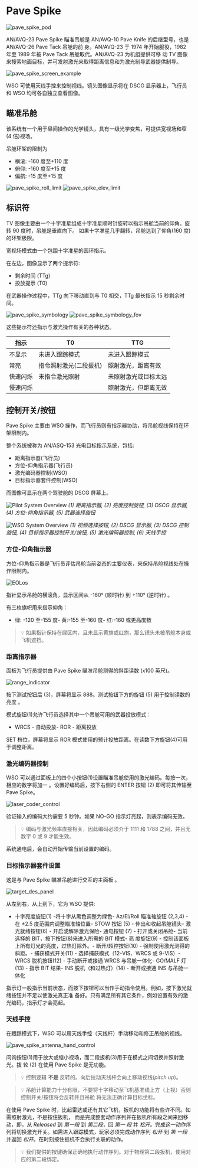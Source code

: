 # Pave Spike

![pave_spike_pod](../../../img/ext_f4_pavespike.jpg)

AN/AVQ-23 Pave Spike 瞄准吊舱是 AN/AVQ-10 Pave Knife 的后继型号，也是 AN/AVQ-26 Pave Tack 吊舱的前
身。AN/AVQ-23 于 1974 年开始服役，1982 年至 1989 年被 Pave Tack 吊舱取代。AN/AVQ-23 为机组提供可移
动 TV 图像来搜索地面目标，并可发射激光来取得距离信息和为激光制导武器提供制导。

![pave_spike_screen_example](../../../img/pave_spike_screen_example.jpg)

WSO 可使用天线手控来控制视线。镜头图像显示将在 DSCG 显示器上，飞行员和 WSO 均可各自独立查看图像。

## 瞄准吊舱

该系统有一个用于昼间操作的光学镜头，具有一级光学变焦，可提供宽视场和窄(4 倍)视场。

吊舱环架的限制为

- 横滚: -160 度至+110 度
- 俯仰: -160 度至+15 度
- 偏航: -15 度至+15 度

![pave_spike_roll_limit](../../../img/pave_spike_roll_limit.jpg)
![pave_spike_elev_limit](../../../img/pave_spike_elev_limit.jpg)

## 标识符

TV 图像主要由一个十字准星组成十字准星顺时针旋转以指示吊舱当前的仰角。旋转 90 度时，吊舱是垂直向下。
如果十字准星几乎翻转，吊舱达到了仰角(160 度)的环架极限。

宽视场模式由一个包围十字准星的圆环指示。

在左边，图像显示了两个提示符:

- 剩余时间 (TTg)
- 投放提示 (T0)

在武器操作过程中，TTg 向下移动直到与 T0 相交，TTg 最长指示 15 秒剩余时间。

![pave_spike_symbology](../../../img/pave_spike_symbology.jpg)
![pave_spike_symbology_fov](../../../img/pave_spike_symbology_fov.jpg)

这些提示符还指示与激光操作有关的各种状态。

| 指示     | T0                     | TTG                  |
| -------- | ---------------------- | -------------------- |
| 不显示   | 未进入跟踪模式         | 未进入跟踪模式       |
| 常亮     | 指令照射激光(二段扳机) | 照射激光，距离有效   |
| 快速闪烁 | 未指令激光照射         | 未照射激光或目标太远 |
| 慢速闪烁 |                        | 照射激光，但距离无效 |

## 控制开关/按钮

Pave Spike 主要由 WSO 操作，而飞行员则有指示器协助，将吊舱视线保持在环架限制内。

整个系统被称为 AN/ASQ-153 光电目标指示系统，包括:

- 距离指示器(飞行员)
- 方位-仰角指示器(飞行员)
- 激光编码器控制(WSO)
- 目标指示器套件控制(WSO)

而图像可显示在两个驾驶舱的 DSCG 屏幕上。

![Pilot System Overview](../../../img/pilot_pave_spike_overview.jpg) _(<num>1</num>) 距离指示器,
(<num>2</num>) 亮度控制旋钮, (<num>3</num>) DSCG 显示器, (<num>4</num>) 方位-仰角指示器,
(<num>5</num>) 武器选择旋钮_

![WSO System Overview](../../../img/wso_pave_spike_overview.jpg) _(<num>1</num>) 视频选择按钮,
(<num>2</num>) DSCG 显示器, (<num>3</num>) DSCG 控制旋钮, (<num>4</num>) 目标指示器控制开关/按钮,
(<num>5</num>) 激光编码器控制, (<num>6</num>) 天线手控_

### 方位-仰角指示器

方位-仰角指示器是飞行员评估吊舱当前姿态的主要仪表，来保持吊舱视线处在操作限制内。

![EOLos](../../../img/pilot_los_indicator.jpg)

指针显示吊舱的横滚角，显示区间从 -160° (顺时针) 到 +110° (逆时针) 。

有三枚旗帜用来指示仰角：

- 绿: -120 至-155 度- 黄:-155 至-160 度- 红:-160 或更高度数

> 💡 如果指针保持在绿区内，且未显示黄旗或红旗，那么镜头未被吊舱本身或飞机遮挡。

### 距离指示器

面板为飞行员提供由 Pave Spike 瞄准吊舱测得的斜距读数 (x100 英尺)。

![range_indicator](../../../img/pilot_overhead_range_indicator.jpg)

按下测试按钮后 (<num>3</num>)，屏幕将显示 888。测试按钮下方的旋钮 (<num>5</num>) 用于控制读数的亮度
。

模式旋钮(<num>1</num>)允许飞行员选择其中一个吊舱可用的武器投放模式：

- WRCS - 自动投放- ROR - 距离投放

SET 档位，屏幕将显示 ROR 模式使用的预计投放距离。在读数下方旋钮(<num>4</num>)可用于调整距离。

### 激光编码器控制

WSO 可以通过面板上的四个小按钮(<num>1</num>)设置瞄准吊舱使用的激光编码。每按一次，相应的数字将加一
。设置好编码后，按下右侧的 ENTER 按钮 (<num>2</num>) 即可将其传输至 Pave Spike。

![laser_coder_control](../../../img/wso_laser_code_control.jpg)

验证输入的编码大约需要 5 秒钟。如果 NO-GO 指示灯亮起，则表示编码无效。

> 💡 编码与激光频率直接相关，因此编码必须介于 1111 和 1788 之间，并且无数字 0 或 9 才能生效。

系统通电后，会自动开始传输当前设置的编码。

### 目标指示器套件设置

这是与 Pave Spike 瞄准吊舱进行交互的主面板 。

![target_des_panel](../../../img/wso_target_designator_controls.jpg)

从左到右，从上到下，它为 WSO 提供:

- 十字亮度旋钮(<num>1</num>) -将十字从黑色调整为绿色- Az/El/Roll 瞄准轴旋钮
  (<num>2</num>,<num>3</num>,<num>4</num>) - 在 ±2.5 度范围内调整瞄准轴位置- STOW 按钮
  (<num>5</num>) - 伸出和收起吊舱镜头- 激光就绪按钮(<num>6</num>) - 开启或解除激光保险- 通电按钮
  (<num>7</num>) - 打开或关闭吊舱- 当前选择的 BIT，按下按钮(<num>8</num>)来进入所需的 BIT 模式- 亮
  度旋钮(<num>9</num>) - 控制该面板上所有灯光的亮度，过热灯除外。- 断开/超控按钮(<num>10</num>) -
  强制使用激光测得的斜距。- 捕获模式开关(<num>11</num>) - 选择捕获模式（12-VIS、WRCS 或 9-VIS）-
  WRCS 脱机按钮(<num>12</num>) - 手动断开或接通 WRCS 与吊舱一体化- GO/MALF 灯(<num>13</num>) - 指示
  BIT 结果- INS 脱机（和过热灯）(<num>14</num>) - 断开或接通 INS 与吊舱一体化

指示灯一般指示当前状态，而按下按钮可以当作手动指令使用。例如，按下激光就绪按钮并不足以使激光真正准
备好。只有满足所有其它条件，例如设置有效的激光编码，指示灯才会亮起。

### 天线手控

在跟踪模式下，WSO 可以用天线手控（天线杆）手动移动和修正吊舱的视线。

![pave_spike_antenna_hand_control](../../../img/wso_antenna_hand_control_overview.jpg)

问询按钮(<num>1</num>)用于放大或缩小视场，而二段扳机(<num>3</num>)用于在模式之间切换并照射激光。拨
轮 (<num>2</num>) 在使用 Pave Spike 是无功能。

> 💡 控制逻辑 **不是** 反转的。向后拉动天线杆会向上移动视线(_pitch up_)。

> 💡 吊舱计算能力十分有限，不要将十字移动至飞机基准线上方（上视）否则控制开关/按钮将会反转并且吊舱
> 将无法正确计算目标坐标。

在使用 Pave Spike 时，比起雷达或还有其它飞机，扳机的功能将有些许不同。如需照射激光，不是按住扳机，
而是完成整套动作序列并在扳机所有段之间来回移动，即，从 _Released_ 到 _第一段_ 到 _第二段_，回 _第一
段_ 并 _松开_。完成这一动作序列将切换激光开关。如需进入跟踪模式，玩家必须完成动作序列 _松开_ 到 _第
一段_ 并返回 _松开_。在时刻按住扳机不会执行关联的动作。

> 💡 我们提供的按键确保正确地执行动作序列。对于物理第二段扳机，使用对应的第二段绑定。

